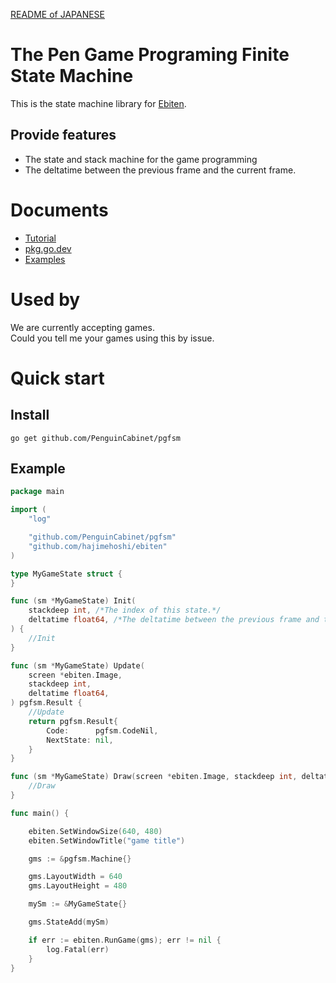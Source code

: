 [README of JAPANESE](./README.md)
# The Pen Game Programing Finite State Machine

This is the state machine library for [Ebiten](https://ebiten.org/).
## Provide features
* The state and stack machine for the game programming
* The deltatime between the previous frame and the current frame.

# Documents
* [Tutorial](doc/Tutorial_en.md) 
* [pkg.go.dev](https://pkg.go.dev/github.com/PenguinCabinet/pgfsm)
* [Examples](examples/)

# Used by

We are currently accepting games.   
Could you tell me your games using this by issue.

# Quick start

## Install
```shell
go get github.com/PenguinCabinet/pgfsm
```

## Example
```go
package main

import (
	"log"

	"github.com/PenguinCabinet/pgfsm"
	"github.com/hajimehoshi/ebiten"
)

type MyGameState struct {
}

func (sm *MyGameState) Init(
	stackdeep int, /*The index of this state.*/
	deltatime float64, /*The deltatime between the previous frame and the current frame.*/
) {
	//Init
}

func (sm *MyGameState) Update(
	screen *ebiten.Image,
	stackdeep int,
	deltatime float64,
) pgfsm.Result {
	//Update
	return pgfsm.Result{
		Code:      pgfsm.CodeNil,
		NextState: nil,
	}
}

func (sm *MyGameState) Draw(screen *ebiten.Image, stackdeep int, deltatime float64) {
	//Draw
}

func main() {

	ebiten.SetWindowSize(640, 480)
	ebiten.SetWindowTitle("game title")

	gms := &pgfsm.Machine{}

	gms.LayoutWidth = 640
	gms.LayoutHeight = 480

	mySm := &MyGameState{}

	gms.StateAdd(mySm)

	if err := ebiten.RunGame(gms); err != nil {
		log.Fatal(err)
	}
}
```
